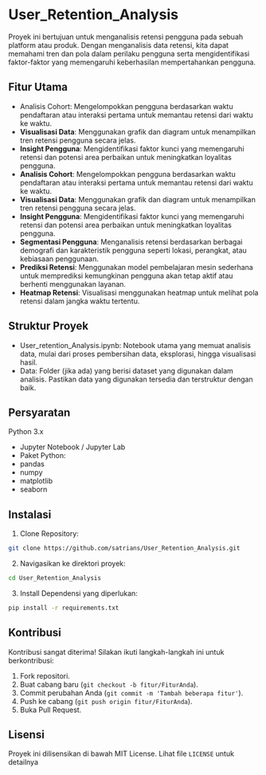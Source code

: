 # User_Retention_Analysis
Proyek ini bertujuan untuk menganalisis retensi pengguna pada sebuah platform atau produk. Dengan menganalisis data retensi, kita dapat memahami tren dan pola dalam perilaku pengguna serta mengidentifikasi faktor-faktor yang memengaruhi keberhasilan mempertahankan pengguna.
## Fitur Utama
- Analisis Cohort: Mengelompokkan pengguna berdasarkan waktu pendaftaran atau interaksi pertama untuk memantau retensi dari waktu ke waktu.
- **Visualisasi Data**: Menggunakan grafik dan diagram untuk menampilkan tren retensi pengguna secara jelas.
- **Insight Pengguna**: Mengidentifikasi faktor kunci yang memengaruhi retensi dan potensi area perbaikan untuk meningkatkan loyalitas pengguna.
- **Analisis Cohort**: Mengelompokkan pengguna berdasarkan waktu pendaftaran atau interaksi pertama untuk memantau retensi dari waktu ke waktu.
- **Visualisasi Data**: Menggunakan grafik dan diagram untuk menampilkan tren retensi pengguna secara jelas.
- **Insight Pengguna**: Mengidentifikasi faktor kunci yang memengaruhi retensi dan potensi area perbaikan untuk meningkatkan loyalitas pengguna.
- **Segmentasi Pengguna**: Menganalisis retensi berdasarkan berbagai demografi dan karakteristik pengguna seperti lokasi, perangkat, atau kebiasaan penggunaan.
- **Prediksi Retensi**: Menggunakan model pembelajaran mesin sederhana untuk memprediksi kemungkinan pengguna akan tetap aktif atau berhenti menggunakan layanan.
- **Heatmap Retensi**: Visualisasi menggunakan heatmap untuk melihat pola retensi dalam jangka waktu tertentu.
## Struktur Proyek
- User_retention_Analysis.ipynb: Notebook utama yang memuat analisis data, mulai dari proses pembersihan data, eksplorasi, hingga visualisasi hasil.
- Data: Folder (jika ada) yang berisi dataset yang digunakan dalam analisis. Pastikan data yang digunakan tersedia dan terstruktur dengan baik.
## Persyaratan
Python 3.x
- Jupyter Notebook / Jupyter Lab
- Paket Python:
- pandas
- numpy
- matplotlib
- seaborn
## Instalasi
1. Clone Repository:
```bash
git clone https://github.com/satrians/User_Retention_Analysis.git
```
2. Navigasikan ke direktori proyek:
```bash
cd User_Retention_Analysis
```
3. Install Dependensi yang diperlukan:
```bash
pip install -r requirements.txt
```
## Kontribusi
Kontribusi sangat diterima! Silakan ikuti langkah-langkah ini untuk berkontribusi:
1. Fork repositori.
2. Buat cabang baru (`git checkout -b fitur/FiturAnda`).
3. Commit perubahan Anda (`git commit -m 'Tambah beberapa fitur'`).
4. Push ke cabang (`git push origin fitur/FiturAnda`).
5. Buka Pull Request.
## Lisensi
Proyek ini dilisensikan di bawah MIT License. Lihat file `LICENSE` untuk detailnya

